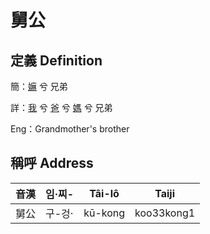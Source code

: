 # 舅公
## 定義 Definition
簡：[嫲](member9.md) 兮 兄弟

詳：[我](member1.md) 兮 [爸](member2.md) 兮 [媽](member9.md) 兮 兄弟

Eng：Grandmother's brother

## 稱呼 Address

音漢 | 임·찌- | Tâi-lô | Taiji
--- | --- | --- | --- 
舅公 | 구-겅· | kū-kong | koo33kong1 
